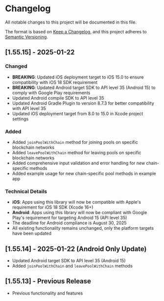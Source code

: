 # Changelog

All notable changes to this project will be documented in this file.

The format is based on [Keep a Changelog](https://keepachangelog.com/en/1.0.0/),
and this project adheres to [Semantic Versioning](https://semver.org/spec/v2.0.0.html).

## [1.55.15] - 2025-01-22

### Changed
- **BREAKING**: Updated iOS deployment target to iOS 15.0 to ensure compatibility with iOS 18 SDK requirement
- **BREAKING**: Updated Android target SDK to API level 35 (Android 15) to comply with Google Play requirements
- Updated Android compile SDK to API level 35
- Updated Android Gradle Plugin to version 8.7.3 for better compatibility with API level 35
- Updated iOS deployment target from 8.0 to 15.0 in Xcode project settings

### Added
- Added `joinPoolWithChain` method for joining pools on specific blockchain networks
- Added `leavePoolWithChain` method for leaving pools on specific blockchain networks
- Added comprehensive input validation and error handling for new chain-specific methods
- Added example usage for new chain-specific pool methods in example app

### Technical Details
- **iOS**: Apps using this library will now be compatible with Apple's requirement for iOS 18 SDK (Xcode 16+)
- **Android**: Apps using this library will now be compliant with Google Play's requirement for targeting Android 15 (API level 35)
- The deadline for Android compliance is August 30, 2025
- All existing functionality remains unchanged, only the platform targets have been updated

## [1.55.14] - 2025-01-22 (Android Only Update)
- Updated Android target SDK to API level 35 (Android 15)
- Added `joinPoolWithChain` and `leavePoolWithChain` methods

## [1.55.13] - Previous Release
- Previous functionality and features
